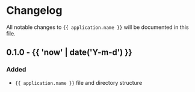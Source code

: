 # Changelog

All notable changes to `{{ application.name }}` will be documented in this file.

## 0.1.0 - {{ 'now' | date('Y-m-d') }}

### Added
- `{{ application.name }}` file and directory structure